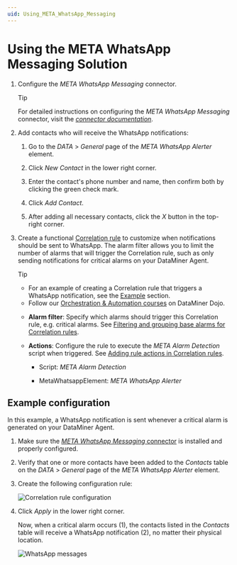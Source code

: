 ```yaml
---
uid: Using_META_WhatsApp_Messaging
---
```


# Using the META WhatsApp Messaging Solution

1. Configure the *META WhatsApp Messaging* connector.

   > [!TIP]
   > For detailed instructions on configuring the *META WhatsApp Messaging* connector, visit the [*connector documentation*](https://docs.dataminer.services/connector/doc/META_WhatsApp_Messaging.html#configuration).

1. Add contacts who will receive the WhatsApp notifications:

   1. Go to the *DATA* > *General* page of the *META WhatsApp Alerter* element.

   1. Click *New Contact* in the lower right corner.

   1. Enter the contact's phone number and name, then confirm both by clicking the green check mark.

   1. Click *Add Contact*.

   1. After adding all necessary contacts, click the *X* button in the top-right corner.

1. Create a functional [Correlation rule](xref:Adding_a_new_Correlation_rule) to customize when notifications should be sent to WhatsApp. The alarm filter allows you to limit the number of alarms that will trigger the Correlation rule, such as only sending notifications for critical alarms on your DataMiner Agent.

   > [!TIP]
   >
   > - For an example of creating a Correlation rule that triggers a WhatsApp notification, see the [Example](#example-configuration) section.
   > - Follow our [Orchestration & Automation courses](https://community.dataminer.services/learning/courses/orchestration-automation/) on DataMiner Dojo.

   - **Alarm filter**: Specify which alarms should trigger this Correlation rule, e.g. critical alarms. See [Filtering and grouping base alarms for Correlation rules](xref:Filtering_and_grouping_base_alarms_for_Correlation_rules).

   - **Actions**: Configure the rule to execute the *META Alarm Detection* script when triggered. See [Adding rule actions in Correlation rules](xref:Adding_rule_actions_in_Correlation_rules).

     - Script: *META Alarm Detection*

     - MetaWhatsappElement: *META WhatsApp Alerter*

## Example configuration

In this example, a WhatsApp notification is sent whenever a critical alarm is generated on your DataMiner Agent.

1. Make sure the [*META WhatsApp Messaging* connector](xref:META_WhatsApp_Messaging_Installation#installing-the-meta-whatsapp-messaging-connector) is installed and properly configured.

1. Verify that one or more contacts have been added to the *Contacts* table on the *DATA* > *General* page of the *META WhatsApp Alerter* element.

1. Create the following configuration rule:

   ![Correlation rule configuration](~/dataminer/images/META_WhatsApp_Messaging_Correlation.png)

1. Click *Apply* in the lower right corner.

   Now, when a critical alarm occurs (1), the contacts listed in the *Contacts* table will receive a WhatsApp notification (2), no matter their physical location.

   ![WhatsApp messages](~/dataminer/images/META_WhatsApp_Messaging_Cover.png)
